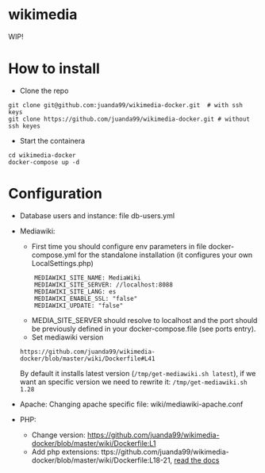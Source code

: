# wikimedia
WIP!

# How to install
- Clone the repo
```
git clone git@github.com:juanda99/wikimedia-docker.git  # with ssh keys
git clone https://github.com/juanda99/wikimedia-docker.git # without ssh keyes
```
- Start the containera
```
cd wikimedia-docker
docker-compose up -d
```

# Configuration
- Database users and instance: file db-users.yml
- Mediawiki:
  - First time you should configure env parameters in file docker-compose.yml for the standalone installation (it configures your own LocalSettings.php)
  ```
      MEDIAWIKI_SITE_NAME: MediaWiki
      MEDIAWIKI_SITE_SERVER: //localhost:8088
      MEDIAWIKI_SITE_LANG: es
      MEDIAWIKI_ENABLE_SSL: "false"
      MEDIAWIKI_UPDATE: "false"
  ```
  - MEDIA_SITE_SERVER should resolve to localhost and the port should be previously defined in your docker-compose.file (see ports entry).
  - Set mediawiki version
  ```
  https://github.com/juanda99/wikimedia-docker/blob/master/wiki/Dockerfile#L41
  ```
  By default it installs latest version (```/tmp/get-mediawiki.sh latest```), if we want an specific version we need to rewrite it: ```/tmp/get-mediawiki.sh 1.28 ```
- Apache:
  Changing apache specific file: wiki/mediawiki-apache.conf

- PHP:
  - Change version: https://github.com/juanda99/wikimedia-docker/blob/master/wiki/Dockerfile:L1
  - Add php extensions: ttps://github.com/juanda99/wikimedia-docker/blob/master/wiki/Dockerfile:L18-21, [read the docs](https://hub.docker.com/_/php/)
  
  
